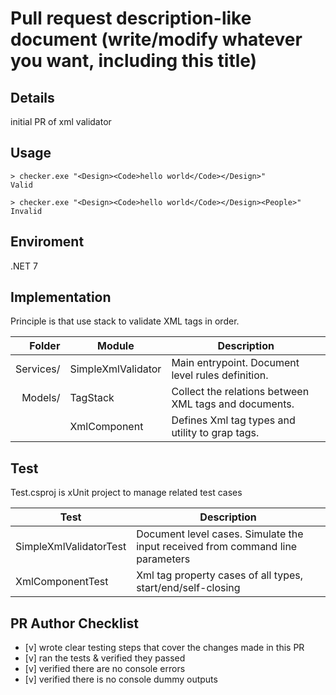 # Pull request description-like document (write/modify whatever you want, including this title) 

## Details
initial PR of xml validator

## Usage

```console
> checker.exe "<Design><Code>hello world</Code></Design>"
Valid
```
```console
> checker.exe "<Design><Code>hello world</Code></Design><People>"
Invalid
```

## Enviroment
.NET 7

## Implementation
Principle is that use stack to validate XML tags in order.

| Folder|Module|Description|
|-:|-|-|
| Services/| SimpleXmlValidator|Main entrypoint. Document level rules definition.|
| Models/|TagStack|Collect the relations between XML tags and documents.|
| |XmlComponent|Defines Xml tag types and utility to grap tags.|

## Test
Test.csproj is xUnit project to manage related test cases

|Test|Description|
|-|-|
|SimpleXmlValidatorTest|Document level cases. Simulate the input received from command line parameters|
|XmlComponentTest|Xml tag property cases of all types, start/end/self-closing|

## PR Author Checklist
- [v] wrote clear testing steps that cover the changes made in this PR 
- [v] ran the tests & verified they passed
- [v] verified there are no console errors
- [v] verified there is no console dummy outputs
  